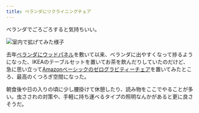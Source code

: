 ```yaml
---
title: ベランダにリクライニングチェア
---
```

ベランダでごろごろすると気持ちいい。

![](https://lh3.googleusercontent.com/docs/AG8NV2YeLsImUktiCbWT_ZZIyla2pgkOGUgG2LF0HFo6F9qloMOFDPO0Si9tDE5eVG43BkrFUhu5wNblv3Rg7b9wYVZrEweNlFbI9UWTRK4yrKM850rrJu6rCbFXno41M5shGYRb1jivjuB1rzu8m_QSnvpf3cDOouduk5CiblVkmbGX2eKuB1PCXCQtGAlUTfQvgLq5saPFGcFh7ah-ZwPQnfOHLnNDEmgkcbY-J73r4WxHbA7Pz3YrJD9Nvc7XRRk437Ev1lUU4kJkTmOWUMjsV4An0P4N1Fv7l2XzHheBQoR4uMGYTBJZE_mrSXGEj7GsRh9yq5gVBOF13WH53EWE7lz2WsjCh5lgXAVKC6H-CTuPaVQDhkTcou_ouNDV0dSnBAZ_gXjmsTXOfPnpcYJ1QKXR4MkRVtQhkvofcsy5UObrv6aMFF4E_WhwnQByM59x-VUkPIKXFQPqWhI1nQwkEwaYHgBBmPLXsehen9pM4cFwqmR9-tVmLhBadHT8MC7t9R-2iYeThipSRW6fjCIcy0v-fNNP57XgQ1CEU1rAGDJbQk0NOipJWg_wuMfC-jbUl6pqSmEiT89iQbgDub9Ie-WQlAA0acmyFRxVNakMD_Zd02YH6YxssF1qMS58R1wJ-cPWlv08-Kfr7nqIoIbElU1KqbPbjZcXmFDUcuzNG9lrXMV3MslRnmY275WB5AoJDnyRiHORLsmMaks99iQZs5W1As8acLuplBsd_wz2RMQok0Zs-Stn7ZfkzaQR2gaR84wRr-o04QciQzUMtdnCYfdbRH6f6Lr3H3qPEbjAl2Koo098EXgwhp8_uip-NK4Yuk-DYuCM-I2hdtbZaiCw-J1MlUSWdhcncglGXqif7FGYPUCmdqaTmclNpWFO4CQbqH8e1hII_dfZTygY94nv09eIDo0MA07wLOq6Cks7RzCdtMqq2Dyr_6Dlxd54D7u8971MknKPYwfj0QSrPcR5YpogOyN91uBy0M2BRMUEADQTCXZ6LnGq23FzEFa3IdTHy7s7VdMhkHt88AWFrmll1U7h9hF6aLqPW0nYmuylRydc4PANZJenR1_JpcHEUOX5EmDM0urepTPTy9YjW48KDsn4b9A4uTDsADVGQ5bUeLqbfW0t6hlu4B0zBHtyjOtLahJPnMTgscaQ4UmAgk9-0saGKyysq_qzod60_d5SvtRPPdbb9XnEViDG9baDCYgHIxu0IAeHsTLQMdIlxKvpzOfCm-teGg7fD8D65m0d8e0Thzeb "室内で拡げてみた様子")

去年[ベランダにウッドパネル](https://r7kamura.com/articles/2021-09-30-wood-panel)を敷いて以来、ベランダに出やすくなって捗るようになった、IKEAのテーブルセットを置いてお茶を飲んだりしていたのだけど、急に思い立って[Amazonベーシックのゼログラビティーチェア](https://www.amazon.co.jp/dp/B0716DKHS1)を置いてみたところ、最高のくつろぎ空間になった。

朝食後や日の入りの頃に少し腰掛けて休憩したり、読み物をここでやることが多い。虫さされの対策や、手軽に持ち運べるタイプの照明なんかがあると更に良さそうだ。
